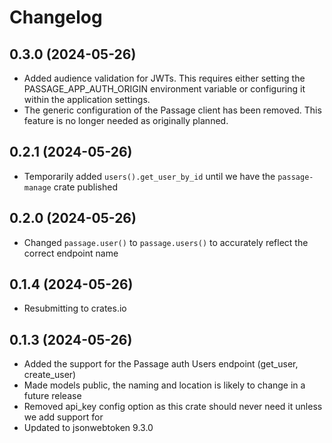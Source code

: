 # Changelog

## 0.3.0 (2024-05-26)

- Added audience validation for JWTs. This requires either setting the PASSAGE_APP_AUTH_ORIGIN environment variable or configuring it within the application settings.
- The generic configuration of the Passage client has been removed. This feature is no longer needed as originally planned.

## 0.2.1 (2024-05-26)

- Temporarily added `users().get_user_by_id` until we have the `passage-manage` crate published

## 0.2.0 (2024-05-26)

- Changed `passage.user()` to `passage.users()` to accurately reflect the correct endpoint name

## 0.1.4 (2024-05-26)

- Resubmitting to crates.io

## 0.1.3 (2024-05-26)

- Added the support for the Passage auth Users endpoint (get_user, create_user)
- Made models public, the naming and location is likely to change in a future release
- Removed api_key config option as this crate should never need it unless we add support for
- Updated to jsonwebtoken 9.3.0
